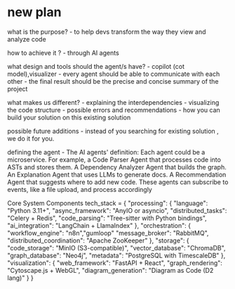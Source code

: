 # new plan

what is the purpose?
    - to help devs transform the way they view and analyze code

how to achieve it ?
    - through AI agents

what design and tools should the agent/s have?
    - copilot (cot model),visualizer
    - every agent should be able to communicate with each other
    - the final result should be the precise and concise summary of the project

what makes us different?
    - explaining the interdependencies
    - visualizing the code structure
    - possible errors and recommendations
    - how you can build your solution on this existing solution

possible future additions
    - instead of you searching for existing solution , we do it for you.

defining the agent
    - The AI agents' definition: Each agent could be a microservice. For example, a Code Parser Agent that processes code into ASTs and stores them. A Dependency Analyzer Agent that builds the graph. An Explanation Agent that uses LLMs to generate docs. A Recommendation Agent that suggests where to add new code. These agents can subscribe to events, like a file upload, and process accordingly

Core System Components
tech_stack = {
    "processing": {
        "language": "Python 3.11+",
        "async_framework": "AnyIO or asyncio",
        "distributed_tasks": "Celery + Redis",
        "code_parsing": "Tree-sitter with Python bindings",
        "ai_integration": "LangChain + LlamaIndex"
    },
    "orchestration": {
        "workflow_engine": "n8n","gumloop"
        "message_broker": "RabbitMQ",
        "distributed_coordination": "Apache ZooKeeper"
    },
    "storage": {
        "code_storage": "MinIO (S3-compatible)",
        "vector_database": "ChromaDB",
        "graph_database": "Neo4j",
        "metadata": "PostgreSQL with TimescaleDB"
    },
    "visualization": {
        "web_framework": "FastAPI + React",
        "graph_rendering": "Cytoscape.js + WebGL",
        "diagram_generation": "Diagram as Code (D2 lang)"
    }
}
